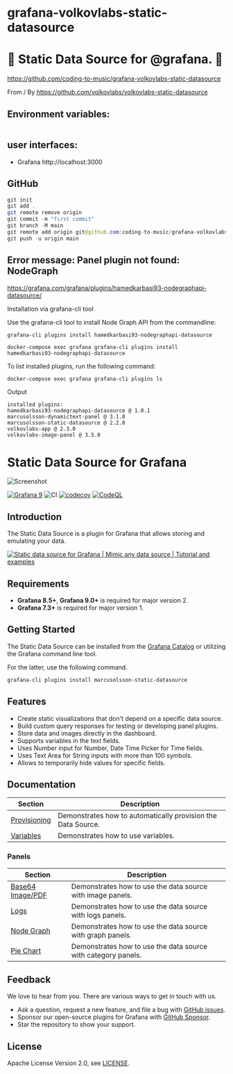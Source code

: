 # grafana-volkovlabs-static-datasource

# 🚀 Static Data Source for @grafana. 🚀


https://github.com/coding-to-music/grafana-volkovlabs-static-datasource

From / By https://github.com/volkovlabs/volkovlabs-static-datasource


## Environment variables:

```java

```

## user interfaces:

- Grafana http://localhost:3000

## GitHub

```java
git init
git add .
git remote remove origin
git commit -m "first commit"
git branch -M main
git remote add origin git@github.com:coding-to-music/grafana-volkovlabs-static-datasource.git
git push -u origin main
```

## Error message: Panel plugin not found: NodeGraph

https://grafana.com/grafana/plugins/hamedkarbasi93-nodegraphapi-datasource/

Installation via grafana-cli tool

Use the grafana-cli tool to install Node Graph API from the commandline:

```
grafana-cli plugins install hamedkarbasi93-nodegraphapi-datasource

docker-compose exec grafana grafana-cli plugins install hamedkarbasi93-nodegraphapi-datasource
```

To list installed plugins, run the following command:

```
docker-compose exec grafana grafana-cli plugins ls
```

Output

```
installed plugins:
hamedkarbasi93-nodegraphapi-datasource @ 1.0.1
marcusolsson-dynamictext-panel @ 3.1.0
marcusolsson-static-datasource @ 2.2.0
volkovlabs-app @ 2.3.0
volkovlabs-image-panel @ 3.5.0
```


# Static Data Source for Grafana

![Screenshot](https://github.com/volkovlabs/volkovlabs-static-datasource/raw/main/src/img/dark.png)

[![Grafana 9](https://img.shields.io/badge/Grafana-9.4.7-orange)](https://www.grafana.com)
![CI](https://github.com/volkovlabs/volkovlabs-static-datasource/workflows/CI/badge.svg)
[![codecov](https://codecov.io/gh/VolkovLabs/volkovlabs-static-datasource/branch/main/graph/badge.svg?token=0m6f0ktUar)](https://codecov.io/gh/VolkovLabs/volkovlabs-static-datasource)
[![CodeQL](https://github.com/VolkovLabs/volkovlabs-static-datasource/actions/workflows/codeql-analysis.yml/badge.svg)](https://github.com/VolkovLabs/volkovlabs-static-datasource/actions/workflows/codeql-analysis.yml)

## Introduction

The Static Data Source is a plugin for Grafana that allows storing and emulating your data.

[![Static data source for Grafana | Mimic any data source | Tutorial and examples](https://raw.githubusercontent.com/volkovlabs/volkovlabs-static-datasource/main/img/video.png)](https://youtu.be/QOV8ECOUjWs)

## Requirements

- **Grafana 8.5+**, **Grafana 9.0+** is required for major version 2.
- **Grafana 7.3+** is required for major version 1.

## Getting Started

The Static Data Source can be installed from the [Grafana Catalog](https://grafana.com/grafana/plugins/marcusolsson-static-datasource/) or utilizing the Grafana command line tool.

For the latter, use the following command.

```bash
grafana-cli plugins install marcusolsson-static-datasource
```

## Features

- Create static visualizations that don't depend on a specific data source.
- Build custom query responses for testing or developing panel plugins.
- Store data and images directly in the dashboard.
- Supports variables in the text fields.
- Uses Number input for Number, Date Time Picker for Time fields.
- Uses Text Area for String inputs with more than 100 symbols.
- Allows to temporarily hide values for specific fields.

## Documentation

| Section                      | Description                                                  |
| ---------------------------- | ------------------------------------------------------------ |
| [Provisioning](https://volkovlabs.io/plugins/volkovlabs-static-datasource/provisioning/) | Demonstrates how to automatically provision the Data Source. |
| [Variables](https://volkovlabs.io/plugins/volkovlabs-static-datasource/variables/)       | Demonstrates how to use variables.                           |

### Panels

| Section                          | Description                                                   |
| -------------------------------- | ------------------------------------------------------------- |
| [Base64 Image/PDF](https://volkovlabs.io/plugins/volkovlabs-static-datasource/panels/image) | Demonstrates how to use the data source with image panels.    |
| [Logs](https://volkovlabs.io/plugins/volkovlabs-static-datasource/panels/logs)              | Demonstrates how to use the data source with logs panels.     |
| [Node Graph](https://volkovlabs.io/plugins/volkovlabs-static-datasource/panels/graph)       | Demonstrates how to use the data source with graph panels.    |
| [Pie Chart](https://volkovlabs.io/plugins/volkovlabs-static-datasource/panels/pie)          | Demonstrates how to use the data source with category panels. |

## Feedback

We love to hear from you. There are various ways to get in touch with us.

- Ask a question, request a new feature, and file a bug with [GitHub issues](https://github.com/volkovlabs/volkovlabs-static-datasource/issues/new/choose).
- Sponsor our open-source plugins for Grafana with [GitHub Sponsor](https://github.com/sponsors/VolkovLabs).
- Star the repository to show your support.

## License

Apache License Version 2.0, see [LICENSE](https://github.com/volkovlabs/volkovlabs-static-datasource/blob/main/LICENSE).
